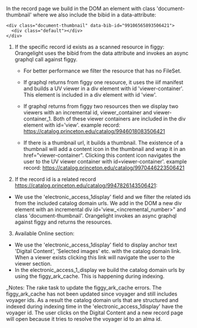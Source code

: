 In the record page we build in the DOM an element with class 'document-thumbnail' where we also include the bibid in a data-attribute:
```
<div class="document-thumbnail" data-bib-id="99106565893506421">
  <div class="default"></div>
</div>
```

1. If the specific record id exists as a scanned resource in figgy:
Orangelight uses the bibid from the data attribute and invokes an async graphql call against figgy.
   * For better performance we filter the resource that has no FileSet.
   * If graphql returns from figgy one resource, it uses the iiif manifest and builds a UV viewer in a div element with id 'viewer-container'. This element is included in a div element with id 'view'.
   * If graphql returns from figgy two resources then we display two viewers with an incremental id, viewer_container and viewer-container_1. Both of these viewer containers are included in  the div element with id='view'. example record: https://catalog.princeton.edu/catalog/9946018083506421    

   * If there is a thumbnail url, it builds a thumbnail. The existence of a thumbnail will add a content icon in the thumbnail and wrap it in an href="viewer-container". Clicking this content icon navigates the user to the UV viewer container with id=viewer-container'. example record: https://catalog.princeton.edu/catalog/9970446223506421 

2. If the record id is a related record https://catalog.princeton.edu/catalog/9947826143506421:
* We use the 'electronic_access_1display' field and we filter the related ids from the included catalog domain urls. We add in the DOM a new div element with an incremental div id='view_<incremental_number>" and class 'document-thumbnail'. Orangelight invokes an async graphql against figgy and returns the resources.

3. Available Online section:
* We use the 'electronic_access_1display' field to display anchor text 'Digital Content', 'Selected images' etc. with the catalog domain link. When a viewer exists clicking this link will navigate the user to the viewer section.
* In the electronic_access_1_display we build the catalog domain urls by using the figgy_ark_cache. This is happening during indexing. 

_Notes: The rake task to update the figgy_ark_cache errors. The figgy_ark_cache has not been updated since voyager and still includes voyager ids. As a result the catalog domain urls that are structured and indexed during indexing time in the 'electronic_access_1display' have the voyager id. The user clicks on the Digital Content and a new record page will open because it tries to resolve the voyager id to an alma id.


